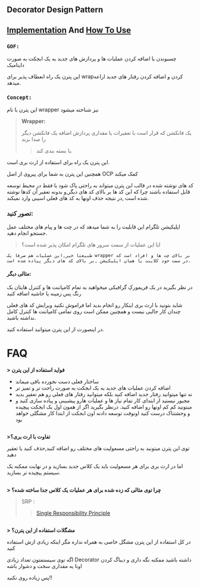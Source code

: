 ﻿## Decorator Design Pattern

## [Implementation](./Implementation/BaseDecorator.cs) And [How To Use](./UseDecorator.cs)


### **`GOF:`**

چسبوندن یا اضافه کردن عملیات ها و پردازش های جدید به یک ابجکت به صورت داینامیک

این پترن یک راه انعطاف پذیر برای wrapکردن و اضافه کردن رفتار های جدید اراعه میدهد.

### **`Concept:`**

این پترن با نام wrapper نیز شناخته میشود

> **Wrapper:**
> 
> یک فانکشن که قرار است با تعقیرات یا مقداری پردازش اضافه یک فانکشن دیگر را صدا بزند
> > یا بسته بندی کند.

این پترن یک راه برای استفاده از ارث بری است.

همچنین این پترن به شما برای پیروی از اصل OCP کمک میکند

کد های نوشته شده در قالب این پترن میتواند به راحتی پاک شود یا فقط در محیط توسعه قابل استفاده باشند چرا که این کد ها بر بالای کد های دیگر,و بدونه تعقیر آن کدها نوشته شده است ,در نتیجه حذف اونها به کد های فعلی اسیبی وارد نمیکند.

### **تصور کنید:**

اپلیکیشن تلگرام این قابلیت را به شما میدهد که در چت ها و پیام های مختلف عمل جستجو انجام دهید.

> ایا این عملیات از سمت سرور های تلگرام امکان پذیر شده است؟

`طبیعتا خیر,این عملیات هم صرفا یک wrapper بر بالای چت ها و افراد است که در سمت خود کلاینت یا همان اپلیکیشن ,بر بالای کد های دیگر پیاده شده است.`


#### مثالی دیگر:

در نظر بگیرید در یک فریمورکِ گرافیکی میخواهید به تمام کامپاننت ها و کنترل هایتان یک رنگ پس زمینه یا حاشیه اضافه کنید

شاید بتونید با ارث بری اینکار رو انجام بدید اما فراموش نکنید ویرایش کد های فعلی چندان کار جالبی نیست و همچنین ممکن است روی تمامی کامپاننت ها کنترل کامل نداشته باشید.

در اینصورت از این پترن میتوانید استفاده کنید.



# FAQ

**> فواید استفاده از این پترن**

* ساختار فعلی دست نخورده باقی میماند
* اضافه کردن عملیات های جدید به یک ابجکت به صورت راحت تر و تمیز تر
* نه تنها میتوانید رفتار جدید اضافه کنید بلکه میتوانید رفتار های فعلی رو هم تعقیر بدید
* مجبور نیستید از ابتدای کار تمام نیاز ها و عملیات هارو پیشبینی و پیاده سازی کنید و میتونید کم کم اونها رو اضافه کنید. درنظر بگیرید اگر از همون اول یک ابجکت پیچیده و وحشتناک درست کنید اونوقت توسعه دادنه اون ابجکت از ابتدا کار مشگلی خواهد بود

##

**>تفاوت با ارث بری؟**

توی این پترن میتونید به راحتی مسعولیت های مختلف رو اضافه کنید,حذف کنید یا تعقیر دهید

اما در ارث بری برای هر مسعولیت باید یک کلاس جدید بسازید و در نهایت ممکنه یک سیستم پیچیده تر بسازید.


##

**> چرا توی مثالی که زده شده برای هر عملیات یک کلاس جدا ساخته شده؟**

> SRP : 
> > [Single Responsibility Principle](https://en.wikipedia.org/wiki/Single-responsibility_principle)

##

**> مشگلات استفاده از این پترن؟**

در کل استفاده از این پترن مشگل خاصی به همراه نداره مگر اینکه زیادی ازش استفاده کنید

اگه توی سیستمتون تعداد زیادی Decorator داشته باشید ممکنه نگه داری و دیباگ کردن اونا یه مقداری سخت و دشوار باشه

پس زیاده روی نکنید!!
##